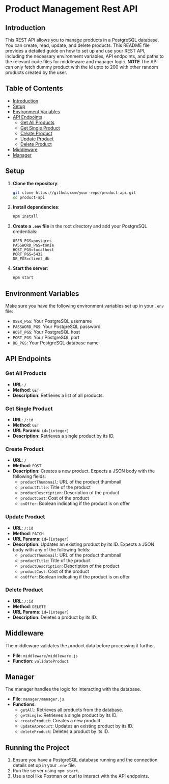 
# Product Management Rest API

## Introduction

This REST API allows you to manage products in a PostgreSQL database. You can create, read, update, and delete products.
This README file provides a detailed guide on how to set up and use your REST API, including the necessary environment variables, API endpoints, and paths to the relevant code files for middleware and manager logic.
**NOTE** 
The  API can only fetch  dummy product with the id upto to 200 with other random products created by the user.
## Table of Contents

- [Introduction](#introduction)
- [Setup](#setup)
- [Environment Variables](#environment-variables)
- [API Endpoints](#api-endpoints)
  - [Get All Products](#get-all-products)
  - [Get Single Product](#get-single-product)
  - [Create Product](#create-product)
  - [Update Product](#update-product)
  - [Delete Product](#delete-product)
- [Middleware](#middleware)
- [Manager](#manager)

## Setup

1. **Clone the repository**:
   ```bash
   git clone https://github.com/your-repo/product-api.git
   cd product-api
   ```

2. **Install dependencies**:
   ```bash
   npm install
   ```

3. **Create a `.env` file** in the root directory and add your PostgreSQL credentials:
   ```env
   USER_PGS=postgres
   PASSWORD_PGS=tonie
   HOST_PGS=localhost
   PORT_PGS=5432
   DB_PGS=client_db
   ```

4. **Start the server**:
   ```bash
   npm start
   ```

## Environment Variables

Make sure you have the following environment variables set up in your `.env` file:

- `USER_PGS`: Your PostgreSQL username
- `PASSWORD_PGS`: Your PostgreSQL password
- `HOST_PGS`: Your PostgreSQL host
- `PORT_PGS`: Your PostgreSQL port
- `DB_PGS`: Your PostgreSQL database name

## API Endpoints

### Get All Products

- **URL**: `/`
- **Method**: `GET`
- **Description**: Retrieves a list of all products.

### Get Single Product

- **URL**: `/:id`
- **Method**: `GET`
- **URL Params**: `id=[integer]`
- **Description**: Retrieves a single product by its ID.

### Create Product

- **URL**: `/`
- **Method**: `POST`
- **Description**: Creates a new product. Expects a JSON body with the following fields:
  - `productThumbnail`: URL of the product thumbnail
  - `productTitle`: Title of the product
  - `productDescription`: Description of the product
  - `productCost`: Cost of the product
  - `onOffer`: Boolean indicating if the product is on offer

### Update Product

- **URL**: `/:id`
- **Method**: `PATCH`
- **URL Params**: `id=[integer]`
- **Description**: Updates an existing product by its ID. Expects a JSON body with any of the following fields:
  - `productThumbnail`: URL of the product thumbnail
  - `productTitle`: Title of the product
  - `productDescription`: Description of the product
  - `productCost`: Cost of the product
  - `onOffer`: Boolean indicating if the product is on offer

### Delete Product

- **URL**: `/:id`
- **Method**: `DELETE`
- **URL Params**: `id=[integer]`
- **Description**: Deletes a product by its ID.

## Middleware

The middleware validates the product data before processing it further.

- **File**: `middleware/middleware.js`
- **Function**: `validateProduct`

## Manager

The manager handles the logic for interacting with the database.

- **File**: `manager/manager.js`
- **Functions**:
  - `getAll`: Retrieves all products from the database.
  - `getSingle`: Retrieves a single product by its ID.
  - `createProduct`: Creates a new product.
  - `updateAproduct`: Updates an existing product by its ID.
  - `deleteProduct`: Deletes a product by its ID.

## Running the Project

1. Ensure you have a PostgreSQL database running and the connection details set up in your `.env` file.
2. Run the server using `npm start`.
3. Use a tool like Postman or curl to interact with the API endpoints.




